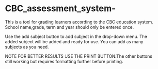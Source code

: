 # CBC_assessment_system-
This is a tool for grading learners according to the CBC education system. 
School name,grade, term and year should only be entered once.

Use the add subject button to add subject in the drop-down menu.
The added subject will be added and ready for use.
You can add as many subjects as you need.

NOTE FOR BETTER RESULTS USE THE PRINT BUTTON.The other buttons still working but requires formatting further before printing.
